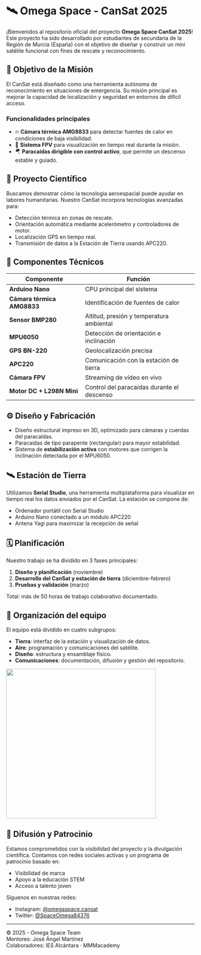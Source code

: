 # 🛰️ Omega Space - CanSat 2025

¡Bienvenidos al repositorio oficial del proyecto **Omega Space CanSat 2025**! Este proyecto ha sido desarrollado por estudiantes de secundaria de la Región de Murcia (España) con el objetivo de diseñar y construir un mini satélite funcional con fines de rescate y reconocimiento.

## 🎯 Objetivo de la Misión

El CanSat está diseñado como una herramienta autónoma de reconocimiento en situaciones de emergencia. Su misión principal es mejorar la capacidad de localización y seguridad en entornos de difícil acceso.

### Funcionalidades principales

- 🔥 **Cámara térmica AMG8833** para detectar fuentes de calor en condiciones de baja visibilidad.
- 📡 **Sistema FPV** para visualización en tiempo real durante la misión.
- 🪂 **Paracaídas dirigible con control activo**, que permite un descenso estable y guiado.

## 🧠 Proyecto Científico

Buscamos demostrar cómo la tecnología aeroespacial puede ayudar en labores humanitarias. Nuestro CanSat incorpora tecnologías avanzadas para:

- Detección térmica en zonas de rescate.
- Orientación automática mediante acelerómetro y controladores de motor.
- Localización GPS en tiempo real.
- Transmisión de datos a la Estación de Tierra usando APC220.

## 🧩 Componentes Técnicos

| Componente        | Función |
|-------------------|--------|
| **Arduino Nano** | CPU principal del sistema |
| **Cámara térmica AMG8833** | Identificación de fuentes de calor |
| **Sensor BMP280** | Altitud, presión y temperatura ambiental |
| **MPU6050** | Detección de orientación e inclinación |
| **GPS BN-220** | Geolocalización precisa |
| **APC220** | Comunicación con la estación de tierra |
| **Cámara FPV** | Streaming de vídeo en vivo |
| **Motor DC + L298N Mini** | Control del paracaídas durante el descenso |

## ⚙️ Diseño y Fabricación

- Diseño estructural impreso en 3D, optimizado para cámaras y cuerdas del paracaídas.
- Paracaídas de tipo parapente (rectangular) para mayor estabilidad.
- Sistema de **estabilización activa** con motores que corrigen la inclinación detectada por el MPU6050.

## 🛰️ Estación de Tierra

Utilizamos **Serial Studio**, una herramienta multiplataforma para visualizar en tiempo real los datos enviados por el CanSat. La estación se compone de:

- Ordenador portátil con Serial Studio
- Arduino Nano conectado a un módulo APC220
- Antena Yagi para maximizar la recepción de señal

## 🗓️ Planificación

Nuestro trabajo se ha dividido en 3 fases principales:
1. **Diseño y planificación** (noviembre)
2. **Desarrollo del CanSat y estación de tierra** (diciembre-febrero)
3. **Pruebas y validación** (marzo)

Total: más de 50 horas de trabajo colaborativo documentado.

## 👥 Organización del equipo

El equipo está dividido en cuatro subgrupos:

- **Tierra**: interfaz de la estación y visualización de datos.
- **Aire**: programación y comunicaciones del satélite.
- **Diseño**: estructura y ensamblaje físico.
- **Comunicaciones**: documentación, difusión y gestión del repositorio.

<img src="CanSat-Code/images/imagen_equipo.jpg" width="400">


## 📢 Difusión y Patrocinio

Estamos comprometidos con la visibilidad del proyecto y la divulgación científica. Contamos con redes sociales activas y un programa de patrocinio basado en:

- Visibilidad de marca
- Apoyo a la educación STEM
- Acceso a talento joven

Síguenos en nuestras redes:
- Instagram: [@omegaspace.cansat](https://instagram.com/omegaspace.cansat)
- Twitter: [@SpaceOmega84376](https://twitter.com/SpaceOmega84376)

---

© 2025 - Omega Space Team  
Mentores: José Ángel Martínez  
Colaboradores: IES Alcántara · MMMacademy  
